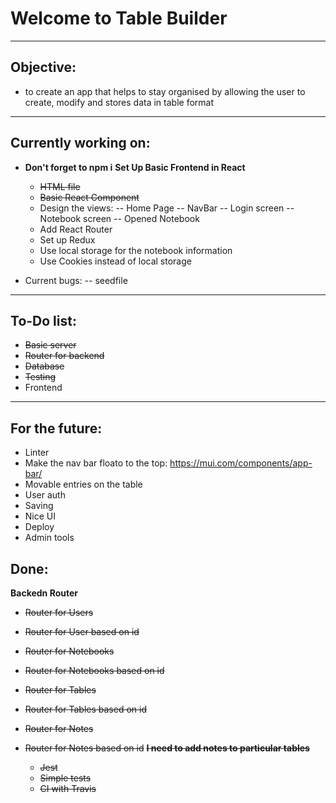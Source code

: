 # Welcome to Table Builder

---

## Objective:

-   to create an app that helps to stay organised by allowing the user to create, modify and stores data in table format

---

## Currently working on:

-   **Don't forget to npm i**
    **Set Up Basic Frontend in React**

    -   ~~HTML file~~
    -   ~~Basic React Component~~
    -   Design the views:
        -- Home Page
        -- NavBar
        -- Login screen
        -- Notebook screen
        -- Opened Notebook
    -   Add React Router
    -   Set up Redux
    -   Use local storage for the notebook information
    -   Use Cookies instead of local storage

-   Current bugs:
    -- seedfile

---

## To-Do list:

-   ~~Basic server~~
-   ~~Router for backend~~
-   ~~Database~~
-   ~~Testing~~
-   Frontend

---

## For the future:

-   Linter
-   Make the nav bar floato to the top: https://mui.com/components/app-bar/
-   Movable entries on the table
-   User auth
-   Saving
-   Nice UI
-   Deploy
-   Admin tools

## Done:

**Backedn Router**

-   ~~Router for Users~~
-   ~~Router for User based on id~~
-   ~~Router for Notebooks~~
-   ~~Router for Notebooks based on id~~
-   ~~Router for Tables~~
-   ~~Router for Tables based on id~~
-   ~~Router for Notes~~
-   ~~Router for Notes based on id~~
    **~~I need to add notes to particular tables~~**

    -   ~~Jest~~
    -   ~~Simple tests~~
    -   ~~CI with Travis~~
